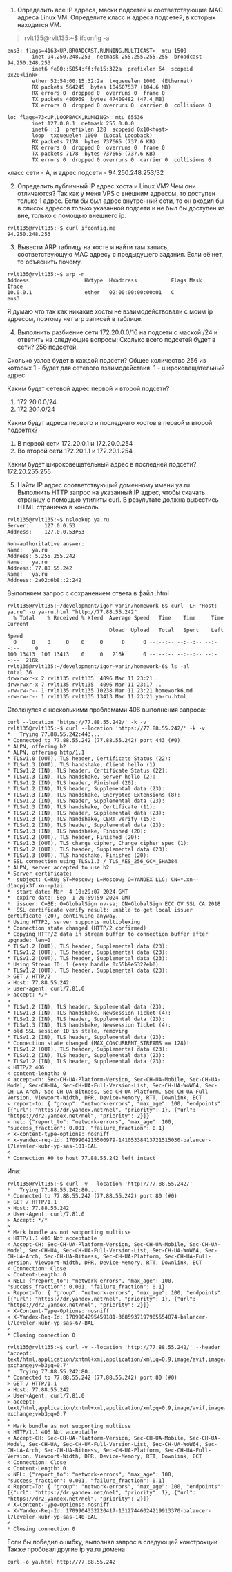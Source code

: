 1. Определить все IP адреса, маски подсетей и соответствующие MAC адреса Linux VM. Определите класс и адреса подсетей, в которых находится VM.

> rvlt135@rvlt135:~$ ifconfig -a
```
ens3: flags=4163<UP,BROADCAST,RUNNING,MULTICAST>  mtu 1500
        inet 94.250.248.253  netmask 255.255.255.255  broadcast 94.250.248.253
        inet6 fe80::5054:ff:fe15:322a  prefixlen 64  scopeid 0x20<link>
        ether 52:54:00:15:32:2a  txqueuelen 1000  (Ethernet)
        RX packets 564245  bytes 104607537 (104.6 MB)
        RX errors 0  dropped 0  overruns 0  frame 0
        TX packets 480969  bytes 47409482 (47.4 MB)
        TX errors 0  dropped 0 overruns 0  carrier 0  collisions 0

lo: flags=73<UP,LOOPBACK,RUNNING>  mtu 65536
        inet 127.0.0.1  netmask 255.0.0.0
        inet6 ::1  prefixlen 128  scopeid 0x10<host>
        loop  txqueuelen 1000  (Local Loopback)
        RX packets 7178  bytes 737665 (737.6 KB)
        RX errors 0  dropped 0  overruns 0  frame 0
        TX packets 7178  bytes 737665 (737.6 KB)
        TX errors 0  dropped 0 overruns 0  carrier 0  collisions 0
```

класс сети - A, и адрес подсети - 94.250.248.253/32

2. Определить публичный IP адрес хоста и Linux VM? Чем они отличаются?
Так как у меня VPS с внешним адресом, то доступен только 1 адрес.
Если бы был адрес внутренний сети, то он входил бы в список адресов только указанной подсети и не был бы доступен из вне, только с помощью внешнего ip.
```
rvlt135@rvlt135:~$ curl ifconfig.me
94.250.248.253
```

3. Вывести ARP таблицу на хосте и найти там запись, соответствующую MAC адресу с предыдущего задания. Если её нет, то объяснить почему.
```
rvlt135@rvlt135:~$ arp -n
Address                  HWtype  HWaddress           Flags Mask            Iface
10.0.0.1                 ether   02:00:00:00:00:01   C                     ens3
```
Я думаю что так как никакие хосты не взаимодействовали с моим ip адресом, поэтому нет arp записей в таблице. 

4. Выполнить разбиение сети 172.20.0.0/16 на подсети с маской /24 и ответить на следующие вопросы:
Сколько всего подсетей будет в сети?
256 подсетей.

Сколько узлов будет в каждой подсети?
Общее количество 256 из которых 1 - будет для сетевого взаимодействия. 1 - широковещательный адрес

Каким будет сетевой адрес первой и второй подсети?
1. 172.20.0.0/24
2. 172.20.1.0/24

Каким будут адреса первого и последнего хостов в первой и второй подсетях?
1. В первой сети 172.20.0.1 и 172.20.0.254
2. Во второй сети 172.20.1.1 и 172.20.1.254

Каким будет широковещательный адрес в последней подсети?
172.20.255.255

5. Найти IP адрес соответствующий доменному имени ya.ru. Выполнить HTTP запрос на указанный IP адрес, чтобы скачать страницу с помощью утилиты curl.
В результате должна вывестись HTML страничка в консоль.
```
rvlt135@rvlt135:~$ nslookup ya.ru
Server:		127.0.0.53
Address:	127.0.0.53#53

Non-authoritative answer:
Name:	ya.ru
Address: 5.255.255.242
Name:	ya.ru
Address: 77.88.55.242
Name:	ya.ru
Address: 2a02:6b8::2:242

```
Выполняем запрос c сохранением ответа в файл .html
```
rvlt135@rvlt135:~/development/igor-vanin/homework-6$ curl -LH "Host: ya.ru" -o ya-ru.html "http://77.88.55.242"
  % Total    % Received % Xferd  Average Speed   Time    Time     Time  Current
                                 Dload  Upload   Total   Spent    Left  Speed
  0     0    0     0    0     0      0      0 --:--:-- --:--:-- --:--:--     0
100 13413  100 13413    0     0   216k      0 --:--:-- --:--:-- --:--:--  216k
rvlt135@rvlt135:~/development/igor-vanin/homework-6$ ls -al
total 36
drwxrwxr-x 2 rvlt135 rvlt135  4096 Mar 11 23:21 .
drwxrwxr-x 7 rvlt135 rvlt135  4096 Mar 11 23:17 ..
-rw-rw-r-- 1 rvlt135 rvlt135 10238 Mar 11 23:21 homework6.md
-rw-rw-r-- 1 rvlt135 rvlt135 13413 Mar 11 23:21 ya-ru.html
```


Столкнулся с несколькими проблемами 406 выполнения запроса: 
```
curl --location 'https://77.88.55.242/' -k -v
rvlt135@rvlt135:~$ curl --location 'https://77.88.55.242/' -k -v
*   Trying 77.88.55.242:443...
* Connected to 77.88.55.242 (77.88.55.242) port 443 (#0)
* ALPN, offering h2
* ALPN, offering http/1.1
* TLSv1.0 (OUT), TLS header, Certificate Status (22):
* TLSv1.3 (OUT), TLS handshake, Client hello (1):
* TLSv1.2 (IN), TLS header, Certificate Status (22):
* TLSv1.3 (IN), TLS handshake, Server hello (2):
* TLSv1.2 (IN), TLS header, Finished (20):
* TLSv1.2 (IN), TLS header, Supplemental data (23):
* TLSv1.3 (IN), TLS handshake, Encrypted Extensions (8):
* TLSv1.2 (IN), TLS header, Supplemental data (23):
* TLSv1.3 (IN), TLS handshake, Certificate (11):
* TLSv1.2 (IN), TLS header, Supplemental data (23):
* TLSv1.3 (IN), TLS handshake, CERT verify (15):
* TLSv1.2 (IN), TLS header, Supplemental data (23):
* TLSv1.3 (IN), TLS handshake, Finished (20):
* TLSv1.2 (OUT), TLS header, Finished (20):
* TLSv1.3 (OUT), TLS change cipher, Change cipher spec (1):
* TLSv1.2 (OUT), TLS header, Supplemental data (23):
* TLSv1.3 (OUT), TLS handshake, Finished (20):
* SSL connection using TLSv1.3 / TLS_AES_256_GCM_SHA384
* ALPN, server accepted to use h2
* Server certificate:
*  subject: C=RU; ST=Moscow; L=Moscow; O=YANDEX LLC; CN=*.xn--d1acpjx3f.xn--p1ai
*  start date: Mar  4 10:29:07 2024 GMT
*  expire date: Sep  1 20:59:59 2024 GMT
*  issuer: C=BE; O=GlobalSign nv-sa; CN=GlobalSign ECC OV SSL CA 2018
*  SSL certificate verify result: unable to get local issuer certificate (20), continuing anyway.
* Using HTTP2, server supports multiplexing
* Connection state changed (HTTP/2 confirmed)
* Copying HTTP/2 data in stream buffer to connection buffer after upgrade: len=0
* TLSv1.2 (OUT), TLS header, Supplemental data (23):
* TLSv1.2 (OUT), TLS header, Supplemental data (23):
* TLSv1.2 (OUT), TLS header, Supplemental data (23):
* Using Stream ID: 1 (easy handle 0x55b9e5322eb0)
* TLSv1.2 (OUT), TLS header, Supplemental data (23):
> GET / HTTP/2
> Host: 77.88.55.242
> user-agent: curl/7.81.0
> accept: */*
> 
* TLSv1.2 (IN), TLS header, Supplemental data (23):
* TLSv1.3 (IN), TLS handshake, Newsession Ticket (4):
* TLSv1.2 (IN), TLS header, Supplemental data (23):
* TLSv1.3 (IN), TLS handshake, Newsession Ticket (4):
* old SSL session ID is stale, removing
* TLSv1.2 (IN), TLS header, Supplemental data (23):
* Connection state changed (MAX_CONCURRENT_STREAMS == 128)!
* TLSv1.2 (OUT), TLS header, Supplemental data (23):
* TLSv1.2 (IN), TLS header, Supplemental data (23):
* TLSv1.2 (IN), TLS header, Supplemental data (23):
< HTTP/2 406 
< content-length: 0
< accept-ch: Sec-CH-UA-Platform-Version, Sec-CH-UA-Mobile, Sec-CH-UA-Model, Sec-CH-UA, Sec-CH-UA-Full-Version-List, Sec-CH-UA-WoW64, Sec-CH-UA-Arch, Sec-CH-UA-Bitness, Sec-CH-UA-Platform, Sec-CH-UA-Full-Version, Viewport-Width, DPR, Device-Memory, RTT, Downlink, ECT
< report-to: { "group": "network-errors", "max_age": 100, "endpoints": [{"url": "https://dr.yandex.net/nel", "priority": 1}, {"url": "https://dr2.yandex.net/nel", "priority": 2}]}
< nel: {"report_to": "network-errors", "max_age": 100, "success_fraction": 0.001, "failure_fraction": 0.1}
< x-content-type-options: nosniff
< x-yandex-req-id: 1709904215500979-14105338413721515030-balancer-l7leveler-kubr-yp-sas-101-BAL
< 
* Connection #0 to host 77.88.55.242 left intact
```

Или:
```
rvlt135@rvlt135:~$ curl -v --location 'http://77.88.55.242/'
*   Trying 77.88.55.242:80...
* Connected to 77.88.55.242 (77.88.55.242) port 80 (#0)
> GET / HTTP/1.1
> Host: 77.88.55.242
> User-Agent: curl/7.81.0
> Accept: */*
> 
* Mark bundle as not supporting multiuse
< HTTP/1.1 406 Not acceptable
< Accept-CH: Sec-CH-UA-Platform-Version, Sec-CH-UA-Mobile, Sec-CH-UA-Model, Sec-CH-UA, Sec-CH-UA-Full-Version-List, Sec-CH-UA-WoW64, Sec-CH-UA-Arch, Sec-CH-UA-Bitness, Sec-CH-UA-Platform, Sec-CH-UA-Full-Version, Viewport-Width, DPR, Device-Memory, RTT, Downlink, ECT
< Connection: Close
< Content-Length: 0
< NEL: {"report_to": "network-errors", "max_age": 100, "success_fraction": 0.001, "failure_fraction": 0.1}
< Report-To: { "group": "network-errors", "max_age": 100, "endpoints": [{"url": "https://dr.yandex.net/nel", "priority": 1}, {"url": "https://dr2.yandex.net/nel", "priority": 2}]}
< X-Content-Type-Options: nosniff
< X-Yandex-Req-Id: 1709904295459181-3685937197905554874-balancer-l7leveler-kubr-yp-sas-67-BAL
< 
* Closing connection 0
```
```
rvlt135@rvlt135:~$ curl -v --location 'http://77.88.55.242/' --header 'accept: text/html,application/xhtml+xml,application/xml;q=0.9,image/avif,image/webp,image/apng,*/*;q=0.8,application/signed-exchange;v=b3;q=0.7'
*   Trying 77.88.55.242:80...
* Connected to 77.88.55.242 (77.88.55.242) port 80 (#0)
> GET / HTTP/1.1
> Host: 77.88.55.242
> User-Agent: curl/7.81.0
> accept: text/html,application/xhtml+xml,application/xml;q=0.9,image/avif,image/webp,image/apng,*/*;q=0.8,application/signed-exchange;v=b3;q=0.7
> 
* Mark bundle as not supporting multiuse
< HTTP/1.1 406 Not acceptable
< Accept-CH: Sec-CH-UA-Platform-Version, Sec-CH-UA-Mobile, Sec-CH-UA-Model, Sec-CH-UA, Sec-CH-UA-Full-Version-List, Sec-CH-UA-WoW64, Sec-CH-UA-Arch, Sec-CH-UA-Bitness, Sec-CH-UA-Platform, Sec-CH-UA-Full-Version, Viewport-Width, DPR, Device-Memory, RTT, Downlink, ECT
< Connection: Close
< Content-Length: 0
< NEL: {"report_to": "network-errors", "max_age": 100, "success_fraction": 0.001, "failure_fraction": 0.1}
< Report-To: { "group": "network-errors", "max_age": 100, "endpoints": [{"url": "https://dr.yandex.net/nel", "priority": 1}, {"url": "https://dr2.yandex.net/nel", "priority": 2}]}
< X-Content-Type-Options: nosniff
< X-Yandex-Req-Id: 1709904332220417-13127446024219913370-balancer-l7leveler-kubr-yp-sas-140-BAL
< 
* Closing connection 0
```

Если бы победил ошибку, выполнял запрос в следующей констрокции
Также пробовал другие ip ya.ru домена
```
curl -o ya.html http://77.88.55.242
```
